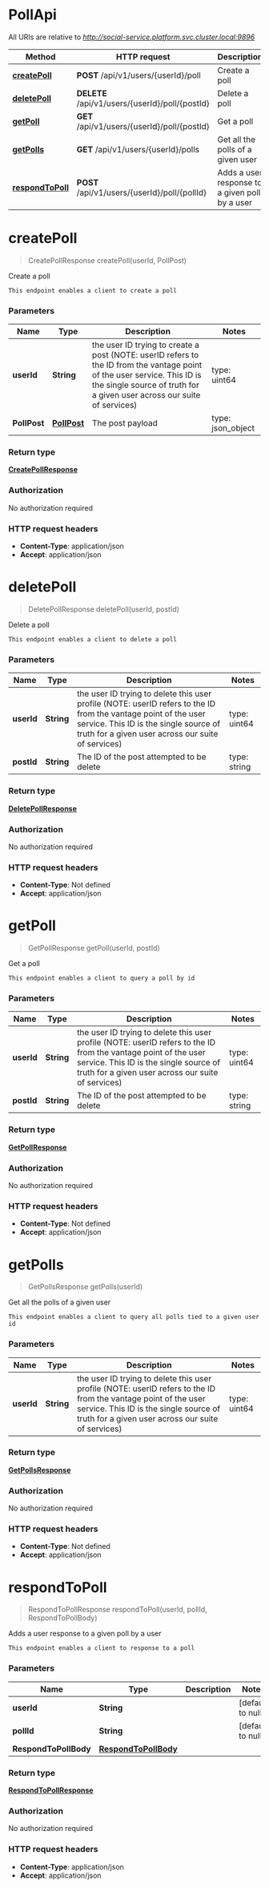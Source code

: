 # PollApi

All URIs are relative to *http://social-service.platform.svc.cluster.local:9896*

| Method | HTTP request | Description |
|------------- | ------------- | -------------|
| [**createPoll**](PollApi.md#createPoll) | **POST** /api/v1/users/{userId}/poll | Create a poll |
| [**deletePoll**](PollApi.md#deletePoll) | **DELETE** /api/v1/users/{userId}/poll/{postId} | Delete a poll |
| [**getPoll**](PollApi.md#getPoll) | **GET** /api/v1/users/{userId}/poll/{postId} | Get a poll |
| [**getPolls**](PollApi.md#getPolls) | **GET** /api/v1/users/{userId}/polls | Get all the polls of a given user |
| [**respondToPoll**](PollApi.md#respondToPoll) | **POST** /api/v1/users/{userId}/poll/{pollId} | Adds a user response to a given poll by a user |


<a name="createPoll"></a>
# **createPoll**
> CreatePollResponse createPoll(userId, PollPost)

Create a poll

    This endpoint enables a client to create a poll

### Parameters

|Name | Type | Description  | Notes |
|------------- | ------------- | ------------- | -------------|
| **userId** | **String**| the user ID trying to create a post (NOTE: userID refers to the ID from the vantage point of the user service. This ID is the single source of truth for a given user across our suite of services) | type: uint64 | [default to null] |
| **PollPost** | [**PollPost**](../Models/PollPost.md)| The post payload | type: json_object | |

### Return type

[**CreatePollResponse**](../Models/CreatePollResponse.md)

### Authorization

No authorization required

### HTTP request headers

- **Content-Type**: application/json
- **Accept**: application/json

<a name="deletePoll"></a>
# **deletePoll**
> DeletePollResponse deletePoll(userId, postId)

Delete a poll

    This endpoint enables a client to delete a poll

### Parameters

|Name | Type | Description  | Notes |
|------------- | ------------- | ------------- | -------------|
| **userId** | **String**| the user ID trying to delete this user profile (NOTE: userID refers to the ID from the vantage point of the user service. This ID is the single source of truth for a given user across our suite of services) | type: uint64 | [default to null] |
| **postId** | **String**| The ID of the post attempted to be delete | type: string | [default to null] |

### Return type

[**DeletePollResponse**](../Models/DeletePollResponse.md)

### Authorization

No authorization required

### HTTP request headers

- **Content-Type**: Not defined
- **Accept**: application/json

<a name="getPoll"></a>
# **getPoll**
> GetPollResponse getPoll(userId, postId)

Get a poll

    This endpoint enables a client to query a poll by id

### Parameters

|Name | Type | Description  | Notes |
|------------- | ------------- | ------------- | -------------|
| **userId** | **String**| the user ID trying to delete this user profile (NOTE: userID refers to the ID from the vantage point of the user service. This ID is the single source of truth for a given user across our suite of services) | type: uint64 | [default to null] |
| **postId** | **String**| The ID of the post attempted to be delete | type: string | [default to null] |

### Return type

[**GetPollResponse**](../Models/GetPollResponse.md)

### Authorization

No authorization required

### HTTP request headers

- **Content-Type**: Not defined
- **Accept**: application/json

<a name="getPolls"></a>
# **getPolls**
> GetPollsResponse getPolls(userId)

Get all the polls of a given user

    This endpoint enables a client to query all polls tied to a given user id

### Parameters

|Name | Type | Description  | Notes |
|------------- | ------------- | ------------- | -------------|
| **userId** | **String**| the user ID trying to delete this user profile (NOTE: userID refers to the ID from the vantage point of the user service. This ID is the single source of truth for a given user across our suite of services) | type: uint64 | [default to null] |

### Return type

[**GetPollsResponse**](../Models/GetPollsResponse.md)

### Authorization

No authorization required

### HTTP request headers

- **Content-Type**: Not defined
- **Accept**: application/json

<a name="respondToPoll"></a>
# **respondToPoll**
> RespondToPollResponse respondToPoll(userId, pollId, RespondToPollBody)

Adds a user response to a given poll by a user

    This endpoint enables a client to response to a poll

### Parameters

|Name | Type | Description  | Notes |
|------------- | ------------- | ------------- | -------------|
| **userId** | **String**|  | [default to null] |
| **pollId** | **String**|  | [default to null] |
| **RespondToPollBody** | [**RespondToPollBody**](../Models/RespondToPollBody.md)|  | |

### Return type

[**RespondToPollResponse**](../Models/RespondToPollResponse.md)

### Authorization

No authorization required

### HTTP request headers

- **Content-Type**: application/json
- **Accept**: application/json

